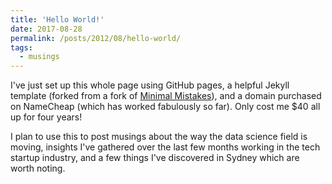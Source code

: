 ```yaml
---
title: 'Hello World!'
date: 2017-08-28
permalink: /posts/2012/08/hello-world/
tags:
  - musings
---
```

I've just set up this whole page using GitHub pages, a helpful Jekyll template (forked from a fork of [Minimal Mistakes](https://mademistakes.com/work/minimal-mistakes-jekyll-theme/)), and a domain purchased on NameCheap (which has worked fabulously so far). Only cost me $40 all up for four years!

I plan to use this to post musings about the way the data science field is moving, insights I've gathered over the last few months working in the tech startup industry, and a few things I've discovered in Sydney which are worth noting.

